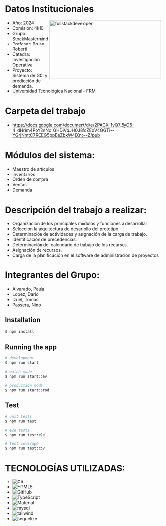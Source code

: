 # Datos Institucionales

 <p align="righ">
     <img
         src="https://media.giphy.com/media/2C6v4QD5d3YOO4YhID/giphy-downsized-large.gif"
         alt="fullstackdeveloper"
        width="360px"
         height="190px"
        align="right"
    />
 </p>

- Año: 2024
- Comisión: 4k10
- Grupo: StockMastermind
- Profesor: Bruno Roberti
- Cátedra: Investigación Operativa
- Proyecto: Sistema de GCI y predicción de demanda.
- Universidad Tecnológica Nacional - FRM

# Carpeta del trabajo

- https://docs.google.com/document/d/e/2PACX-1vQ7_5yO5-4_dHrjm4PoY3nNc_GHDjVqJH0J8fcZExV4GGTi--YGrjNmtC7RCEG5ppEeZbkW4jXno--Z/pub

# Módulos del sistema:

- Maestro de artículos
- Inventarios
- Orden de compra
- Ventas
- Demanda

# Descripción del trabajo a realizar:

- Organización de los principales módulos y funciones a desarrollar
- Selección la arquitectura de desarrollo del prototipo.
- Determinación de actividades y asignación de la carga de trabajo.
- Identificación de precedencias.
- Determinación del calendario de trabajo de los recursos.
- Asignación de recursos.
- Carga de la planificación en el software de administración de proyectos

# Integrantes del Grupo:

- Alvarado, Paula
- Lopez, Dario
- Izuel, Tomas
- Passera, Nino

## Installation

```bash
$ npm install
```

## Running the app

```bash
# development
$ npm run start

# watch mode
$ npm run start:dev

# production mode
$ npm run start:prod
```

## Test

```bash
# unit tests
$ npm run test

# e2e tests
$ npm run test:e2e

# test coverage
$ npm run test:cov
```

# TECNOLOGÍAS UTILIZADAS:

- ![Git](https://img.shields.io/badge/git-%23F05033.svg?style=for-the-badge&logo=git&logoColor=white)
- ![HTML5](https://img.shields.io/badge/HTML5-E34F26?style=for-the-badge&logo=html5&logoColor=white)
- ![GitHub](https://img.shields.io/badge/github-%23121011.svg?style=for-the-badge&logo=github&logoColor=white)
- ![TypeScript](https://img.shields.io/badge/TypeScript-007ACC?style=for-the-badge&logo=typescript&logoColor=white)
- ![Material](https://img.shields.io/badge/Material--UI-0081CB?style=for-the-badge&logo=material-ui&logoColor=white)
- ![mysql](https://img.shields.io/badge/MySQL-00000F?style=for-the-badge&logo=mysql&logoColor=white)
- ![tailwind](https://img.shields.io/badge/Tailwind_CSS-38B2AC?style=for-the-badge&logo=tailwind-css&logoColor=white)
- ![sequelize](https://img.shields.io/badge/sequelize-323330?style=for-the-badge&logo=sequelize&logoColor=blue)

